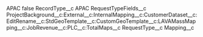<?xml version="1.0" encoding="UTF-8"?>
<CustomMetadata xmlns="http://soap.sforce.com/2006/04/metadata" xmlns:xsi="http://www.w3.org/2001/XMLSchema-instance" xmlns:xsd="http://www.w3.org/2001/XMLSchema">
    <label>APAC</label>
    <protected>false</protected>
    <values>
        <field>RecordType__c</field>
        <value xsi:type="xsd:string">APAC</value>
    </values>
    <values>
        <field>RequestTypeFields__c</field>
        <value xsi:type="xsd:string">ProjectBackground__c:External__c:InternalMapping__c:CustomerDataset__c:EditRename__c:StdGeoTemplate__c:CustomGeoTemplate__c:LAVAMassMapping__c:JobRevenue__c:PLC__c:TotalMaps__c</value>
    </values>
    <values>
        <field>RequestType__c</field>
        <value xsi:type="xsd:string">Mapping__c</value>
    </values>
</CustomMetadata>
